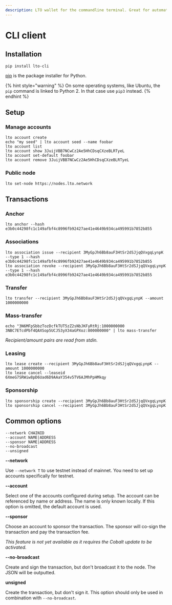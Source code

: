 ```yaml
---
description: LTO wallet for the commandline terminal. Great for automating tasks.
---
```


# CLI client

## Installation

```
pip install lto-cli
```

[pip](https://pip.pypa.io/en/stable/) is the package installer for Python.

{% hint style="warning" %}
On some operating systems, like Ubuntu, the `pip` command is linked to Python 2. In that case use `pip3` instead.
{% endhint %}

## Setup

### Manage accounts

```
lto account create
echo "my seed" | lto account seed --name foobar
lto account list
lto account show 3JuijVBB7NCwCz2Ae5HhCDsqCXzeBLRTyeL
lto account set-default foobar
lto account remove 3JuijVBB7NCwCz2Ae5HhCDsqCXzeBLRTyeL
```

### Public node

```
lto set-node https://nodes.lto.network
```

## Transactions

### Anchor

```
lto anchor --hash e3b0c44298fc1c149afbf4c8996fb92427ae41e4649b934ca495991b7852b855
```

### Associations

```
lto association issue --recipient 3MyGpJh6Bb8auF3HtSr2dSJjqQVxgqLynpK --type 1 --hash e3b0c44298fc1c149afbf4c8996fb92427ae41e4649b934ca495991b7852b855
lto association revoke --recipient 3MyGpJh6Bb8auF3HtSr2dSJjqQVxgqLynpK --type 1 --hash e3b0c44298fc1c149afbf4c8996fb92427ae41e4649b934ca495991b7852b855
```

### Transfer

```
lto transfer --recipient 3MyGpJh6Bb8auF3HtSr2dSJjqQVxgqLynpK --amount 1000000000
```

### Mass-transfer

```
echo "3N6MFpSbbzTozDcfkTUT5zZ2sNbJKFyRtRj:1000000000
3NBC7ETcdPbf4QAXSop5UCJ53yX34aGPXoz:800000000" | lto mass-transfer
```

_Recipient/amount pairs are read from stdin._

### Leasing

```
lto lease create --recipient 3MyGpJh6Bb8auF3HtSr2dSJjqQVxgqLynpK --amount 1000000000
lto lease cancel --leaseid 6XmeG7SRWiw8pD6Uad6D9AAaY354v5TV6AJMhPpHMkqy
```

### Sponsorship

```
lto sponsorship create --recipient 3MyGpJh6Bb8auF3HtSr2dSJjqQVxgqLynpK
lto sponsorship cancel --recipient 3MyGpJh6Bb8auF3HtSr2dSJjqQVxgqLynpK
```

## Common options

```
--network CHAINID
--account NAME|ADDRESS
--sponsor NAME|ADDRESS
--no-broadcast
--unsigned
```

**--network**

Use `--network T` to use testnet instead of mainnet. You need to set up accounts specifically for testnet.

**--account**

Select one of the accounts configured during setup. The account can be referenced by name or address. The name is only known locally. If this option is omitted, the default account is used.

**--sponsor**

Choose an account to sponsor the transaction. The sponsor will co-sign the transaction and pay the transaction fee.

_This feature is not yet available as it requires the Cobalt update to be activated._

**--no-broadcast**

Create and sign the transaction, but don't broadcast it to the node. The JSON will be outputted.

**unsigned**

Create the transaction, but don't sign it. This option should only be used in combination with `--no-broadcast`.
